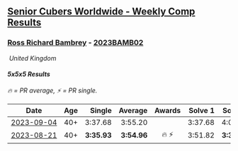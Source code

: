 <style>table {white-space: nowrap;}</style>
<link rel="stylesheet" type="text/css" href="/scw-comp/css/flags.css" />

## [Senior Cubers Worldwide - Weekly Comp Results](/scw-comp/results/)
### [Ross Richard Bambrey](README.md) - [2023BAMB02](https://www.worldcubeassociation.org/persons/2023BAMB02?event=555)

<i class="flag flag-GB" />&nbsp;United Kingdom

#### 5x5x5 Results

<span style="white-space: nowrap;">🔥 = PR average</span>, <span style="white-space: nowrap;">⚡ = PR single</span>.

| Date | Age | Single | Average | Awards | Solve 1 | Solve 2 | Solve 3 | Solve 4 | Solve 5 | Video |
| :--: | :--: | --: | --: | :--: | --: | --: | --: | --: | --: | :-- |
| [2023-09-04](../../results/2023-09-04/555.md) | 40+ | 3:37.68 | 3:55.20 |  | 3:37.68 | 4:00.99 | 4:06.94 | DNS | DNS | [Desktop](https://www.facebook.com/536706331/videos/1096342895105549) / [Mobile](https://m.facebook.com/536706331/videos/1096342895105549) |
| [2023-08-21](../../results/2023-08-21/555.md) | 40+ | **3:35.93** | **3:54.96** | 🔥 ⚡ | 3:51.82 | **3:35.93** | 4:17.13 | DNS | DNS | [Desktop](https://www.facebook.com/536706331/videos/343397918013907) / [Mobile](https://m.facebook.com/536706331/videos/343397918013907) |


<!-- Global site tag (gtag.js) - Google Analytics -->
<script async src="https://www.googletagmanager.com/gtag/js?id=UA-86348435-3"></script>
<script>window.dataLayer = window.dataLayer || []; function gtag() {dataLayer.push(arguments);} gtag('js', new Date()); gtag('config', 'UA-86348435-3');</script>

